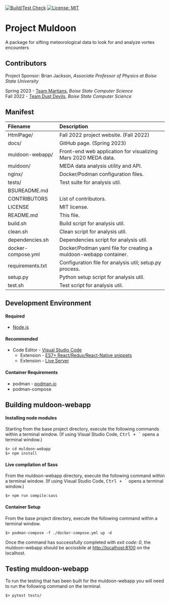 [![Build/Test Check](https://github.com/cs481-ekh/s23-martians/actions/workflows/ci.yml/badge.svg)](https://github.com/cs481-ekh/s23-martians/actions/workflows/ci.yml) [![License: MIT](https://img.shields.io/badge/License-MIT-yellow.svg)](https://opensource.org/licenses/MIT)

# Project Muldoon
A package for sifting meteorological data to look for and analyze vortex encounters

## Contributors
Project Sponsor: Brian Jackson, _Associate Professor of Physics at Boise State University_  
  
Spring 2023 - [Team Martians](https://cs481-ekh.github.io/s23-martians/), _Boise State Computer Science_  
Fall 2022 - [Team Dust Devils](https://cs481-ekh.github.io/f22-dust-devils/), _Boise State Computer Science_  

## Manifest
| Filename           | Description
| :---               | :---
| HtmlPage/          | Fall 2022 project website. (Fall 2022)
| docs/              | GitHub page. (Spring 2023)
| muldoon-webapp/    | Front-end web application for visualizing Mars 2020 MEDA data.
| muldoon/           | MEDA data analysis utility and API.
| nginx/             | Docker/Podman configuration files.
| tests/             | Test suite for analysis util.
| BSUREADME.md       |
| CONTRIBUTORS       | List of contributors.
| LICENSE            | MIT license.
| README.md          | This file.
| build.sh           | Build script for analysis util.
| clean.sh           | Clean script for analysis util.
| dependencies.sh    | Dependencies script for analysis util.
| docker-compose.yml | Docker/Podman yaml file for creating a muldoon-webapp container.
| requirements.txt   | Configuration file for analysis util; setup.py process.
| setup.py           | Python setup script for analysis util.
| test.sh            | Test script for analysis util.

## Development Environment
#### Required
- [Node.js](https://nodejs.org)

#### Recommended
- Code Editor - [Visual Studio Code](https://code.visualstudio.com)
  - Extension - [ES7+ React/Redux/React-Native snippets](https://marketplace.visualstudio.com/items?itemName=dsznajder.es7-react-js-snippets)
  - Extension - [Live Server](https://marketplace.visualstudio.com/items?itemName=ritwickdey.LiveServer)

#### Container Requirements
- podman - [podman.io](https://podman.io)
- podman-compose

## Building muldoon-webapp
#### Installing node modules
Starting from the base project directory, execute the following commands within a terminal window. (If using Visual Studio Code, <kbd>Ctrl + `</kbd> opens a terminal window.)
```
$> cd muldoon-webapp
$> npm install
```
#### Live compilation of Sass
From the muldoon-webapp directory, execute the following command within a terminal window. (If using Visual Studio Code, <kbd>Ctrl + `</kbd> opens a terminal window.)
```
$> npm run compile:sass
```
#### Container Setup
From the base project directory, execute the following command within a terminal window.
```
$> podman-compose -f ./docker-compose.yml up -d
```
Once the command has successfully completed with _exit code: 0_, the muldoon-webapp should be accissbile at
[http://localhost:8100](http://localhost:8100) on the localhost.


## Testing muldoon-webapp
To run the testing that has been built for the muldoon-webapp you will need to run the following command on the terminal.
```
$> pytest tests/
```

